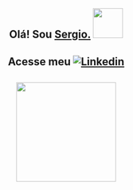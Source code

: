 ## <p align="center"> Olá! Sou <a href="https://github.com/sergiojfsunior">Sergio.</a> <img src="https://media2.giphy.com/media/KzJkzjggfGN5Py6nkT/giphy.gif?cid=790b7611fec36f3b437d6b34b878cd6b4de637eb1b737e17&rid=giphy.gif&ct=s" width="60"></h2>

## <p align="center"> Acesse meu   <a href="https://www.linkedin.com/in/sergiojfsunior/">![Linkedin](https://img.shields.io/badge/LinkedIn-0077B5?style=for-the-badge&logo=linkedin&logoColor=white)</a> 


## <p align="center"> <img align='center' src="https://ibb.co/gMcJnpv" width="200">










